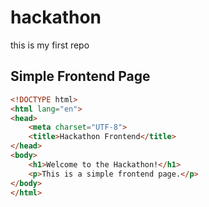 # hackathon
this is my first repo
## Simple Frontend Page

```html
<!DOCTYPE html>
<html lang="en">
<head>
    <meta charset="UTF-8">
    <title>Hackathon Frontend</title>
</head>
<body>
    <h1>Welcome to the Hackathon!</h1>
    <p>This is a simple frontend page.</p>
</body>
</html>
```